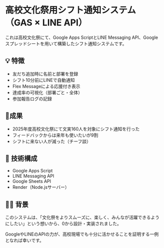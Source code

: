 # 高校文化祭用シフト通知システム（GAS × LINE API）

これは高校文化祭にて、Google Apps ScriptとLINE Messaging API、Googleスプレッドシートを用いて構築したシフト通知システムです。

## 💡 特徴
- 友だち追加時に名前と部署を登録
- シフト10分前にLINEで自動通知
- Flex Messageによる応援付き表示
- 達成率の可視化（部署ごと・全体）
- 参加報告ログの記録

## 🚩成果
- 2025年度高校文化祭にて文実160人を対象にシフト通知を行った
- フィードバックからは来年も使いたいが9割
- シフトに来ない人が減った（チーフ談）

## 🔧 技術構成
- Google Apps Script
- LINE Messaging API
- Google Sheets API
- Render（Node.jsサーバー）


## 🙋‍♂️ 背景
このシステムは、「文化祭をよりスムーズに、楽しく、みんなが活躍できるようにしたい」という想いから、0から設計・実装されました。

GoogleやLINEのAPIの力が、高校現場でも十分に活かせることを証明する一例となれば幸いです。
